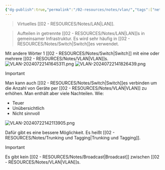 ```yaml
---
{"dg-publish":true,"permalink":"/02-resources/notes/vlan/","tags":["netzwerk"],"updated":"2024-07-22T18:44:25.000+02:00"}
---
```


> Virtuelles [[02 - RESOURCES/Notes/LAN\|LAN]].

>Aufteilen in getrennte [[02 - RESOURCES/Notes/LAN\|LAN]]s in gemeinsamer Infrastruktur.
>Es wird sehr häufig in [[02 - RESOURCES/Notes/Switch\|Switch]]es verwendet.



Mit andere Wörter 1 [[02 - RESOURCES/Notes/Switch\|Switch]] mit eine oder mehrere [[02 - RESOURCES/Notes/VLAN\|VLAN]]s.
![VLAN-20240722141645311.png](/img/user/02%20-%20RESOURCES/Files/IMG/VLAN-20240722141645311.png)
![VLAN-20240722141826439.png](/img/user/02%20-%20RESOURCES/Files/IMG/VLAN-20240722141826439.png)

>[!important] 
>Man kann auch [[02 - RESOURCES/Notes/Switch\|Switch]]es verbinden um die Anzahl von Geräte per [[02 - RESOURCES/Notes/VLAN\|VLAN]] zu erhöhen.
>Man enthält aber viele Nachteilen. Wie:
>- Teuer
>- Unübersichtlich
>- Nicht sinnvoll



![VLAN-20240722142113905.png](/img/user/02%20-%20RESOURCES/Files/IMG/VLAN-20240722142113905.png)

Dafür gibt es eine bessere Möglichkeit.
Es heißt [[02 - RESOURCES/Notes/Trunking und Tagging\|Trunking und Tagging]].


>[!important] 
>Es gibt kein [[02 - RESOURCES/Notes/Broadcast\|Broadcast]] zwischen [[02 - RESOURCES/Notes/VLAN\|VLAN]]s.
